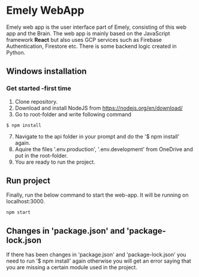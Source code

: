 # Emely WebApp

Emely web app is the user interface part of Emely, consisting of this web app and the Brain. The web app is mainly based on the JavaScript framework **React** but also uses GCP services such as Firebase Authentication, Firestore etc. There is some backend logic created in Python. 


## Windows installation

### Get started -first time

1. Clone repository.
2. Download and install NodeJS from https://nodejs.org/en/download/
3. Go to root-folder and write following command
 ```
 $ npm install
 ```
7. Navigate to the api folder in your prompt and do the '$ npm install' again.
8. Aquire the files '.env.production', '.env.development' from OneDrive and put in the root-folder.
9. You are ready to run the project.

## Run project
Finally, run the below command to start the web-app. It will be running on localhost:3000.
```
npm start
```

## Changes in 'package.json' and 'package-lock.json
If there has been changes in 'package.json' and 'package-lock.json' you need to run '$ npm install' again otherwise you will get an error saying that you are missing a certain module used in the project. 

